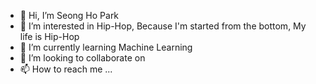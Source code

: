- 👋 Hi, I’m Seong Ho Park
- 👀 I’m interested in Hip-Hop, Because I'm started from the bottom, My life is Hip-Hop
- 🌱 I’m currently learning Machine Learning
- 💞️ I’m looking to collaborate on 
- 📫 How to reach me ...



<!---
JonnadanPark/JonnadanPark is a ✨ special ✨ repository because its `README.md` (this file) appears on your GitHub profile.
You can click the Preview link to take a look at your changes.
--->
